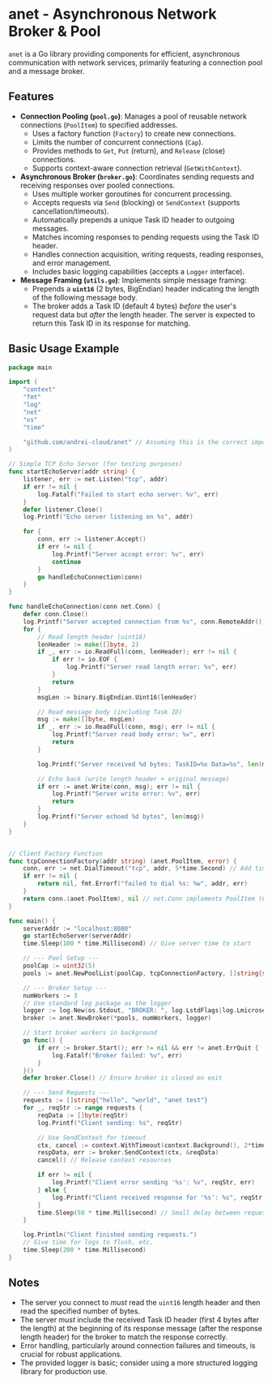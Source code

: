 # anet - Asynchronous Network Broker & Pool

`anet` is a Go library providing components for efficient, asynchronous communication with network services, primarily featuring a connection pool and a message broker.

## Features

*   **Connection Pooling (`pool.go`)**: Manages a pool of reusable network connections (`PoolItem`) to specified addresses.
    *   Uses a factory function (`Factory`) to create new connections.
    *   Limits the number of concurrent connections (`Cap`).
    *   Provides methods to `Get`, `Put` (return), and `Release` (close) connections.
    *   Supports context-aware connection retrieval (`GetWithContext`).
*   **Asynchronous Broker (`broker.go`)**: Coordinates sending requests and receiving responses over pooled connections.
    *   Uses multiple worker goroutines for concurrent processing.
    *   Accepts requests via `Send` (blocking) or `SendContext` (supports cancellation/timeouts).
    *   Automatically prepends a unique Task ID header to outgoing messages.
    *   Matches incoming responses to pending requests using the Task ID header.
    *   Handles connection acquisition, writing requests, reading responses, and error management.
    *   Includes basic logging capabilities (accepts a `Logger` interface).
*   **Message Framing (`utils.go`)**: Implements simple message framing:
    *   Prepends a **`uint16`** (2 bytes, BigEndian) header indicating the length of the following message body.
    *   The broker adds a Task ID (default 4 bytes) *before* the user's request data but *after* the length header. The server is expected to return this Task ID in its response for matching.

## Basic Usage Example

```go
package main

import (
	"context"
	"fmt"
	"log"
	"net"
	"os"
	"time"

	"github.com/andrei-cloud/anet" // Assuming this is the correct import path
)

// Simple TCP Echo Server (for testing purposes)
func startEchoServer(addr string) {
	listener, err := net.Listen("tcp", addr)
	if err != nil {
		log.Fatalf("Failed to start echo server: %v", err)
	}
	defer listener.Close()
	log.Printf("Echo server listening on %s", addr)

	for {
		conn, err := listener.Accept()
		if err != nil {
			log.Printf("Server accept error: %v", err)
			continue
		}
		go handleEchoConnection(conn)
	}
}

func handleEchoConnection(conn net.Conn) {
	defer conn.Close()
	log.Printf("Server accepted connection from %s", conn.RemoteAddr())
	for {
		// Read length header (uint16)
		lenHeader := make([]byte, 2)
		if _, err := io.ReadFull(conn, lenHeader); err != nil {
			if err != io.EOF {
				log.Printf("Server read length error: %v", err)
			}
			return
		}
		msgLen := binary.BigEndian.Uint16(lenHeader)

		// Read message body (including Task ID)
		msg := make([]byte, msgLen)
		if _, err := io.ReadFull(conn, msg); err != nil {
			log.Printf("Server read body error: %v", err)
			return
		}

		log.Printf("Server received %d bytes: TaskID=%x Data=%s", len(msg), msg[:anet.taskIDSize], string(msg[anet.taskIDSize:]))

		// Echo back (write length header + original message)
		if err := anet.Write(conn, msg); err != nil {
			log.Printf("Server write error: %v", err)
			return
		}
		log.Printf("Server echoed %d bytes", len(msg))
	}
}


// Client Factory Function
func tcpConnectionFactory(addr string) (anet.PoolItem, error) {
	conn, err := net.DialTimeout("tcp", addr, 5*time.Second) // Add timeout
	if err != nil {
		return nil, fmt.Errorf("failed to dial %s: %w", addr, err)
	}
	return conn.(anet.PoolItem), nil // net.Conn implements PoolItem (Close())
}

func main() {
	serverAddr := "localhost:8080"
	go startEchoServer(serverAddr)
	time.Sleep(100 * time.Millisecond) // Give server time to start

	// --- Pool Setup ---
	poolCap := uint32(5)
	pools := anet.NewPoolList(poolCap, tcpConnectionFactory, []string{serverAddr})

	// --- Broker Setup ---
	numWorkers := 3
	// Use standard log package as the logger
	logger := log.New(os.Stdout, "BROKER: ", log.LstdFlags|log.Lmicroseconds)
	broker := anet.NewBroker(*pools, numWorkers, logger)

	// Start broker workers in background
	go func() {
		if err := broker.Start(); err != nil && err != anet.ErrQuit {
			log.Fatalf("Broker failed: %v", err)
		}
	}()
	defer broker.Close() // Ensure broker is closed on exit

	// --- Send Requests ---
	requests := []string{"hello", "world", "anet test"}
	for _, reqStr := range requests {
		reqData := []byte(reqStr)
		log.Printf("Client sending: %s", reqStr)

		// Use SendContext for timeout
		ctx, cancel := context.WithTimeout(context.Background(), 2*time.Second)
		respData, err := broker.SendContext(ctx, &reqData)
		cancel() // Release context resources

		if err != nil {
			log.Printf("Client error sending '%s': %v", reqStr, err)
		} else {
			log.Printf("Client received response for '%s': %s", reqStr, string(respData))
		}
		time.Sleep(50 * time.Millisecond) // Small delay between requests
	}

	log.Println("Client finished sending requests.")
	// Give time for logs to flush, etc.
	time.Sleep(200 * time.Millisecond)
}

```

## Notes

*   The server you connect to *must* read the `uint16` length header and then read the specified number of bytes.
*   The server *must* include the received Task ID header (first 4 bytes after the length) at the beginning of its response message (after the response length header) for the broker to match the response correctly.
*   Error handling, particularly around connection failures and timeouts, is crucial for robust applications.
*   The provided logger is basic; consider using a more structured logging library for production use.

